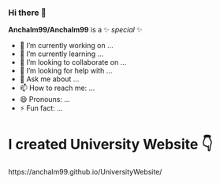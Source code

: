 ### Hi there 👋


**Anchalm99/Anchalm99** is a ✨ _special_ ✨



- 🔭 I’m currently working on ...
- 🌱 I’m currently learning ...
- 👯 I’m looking to collaborate on ...
- 🤔 I’m looking for help with ...
- 💬 Ask me about ...
- 📫 How to reach me: ...
- 😄 Pronouns: ...
- ⚡ Fun fact: ...
<h1>I created University Website 👇</h1>
https://anchalm99.github.io/UniversityWebsite/
